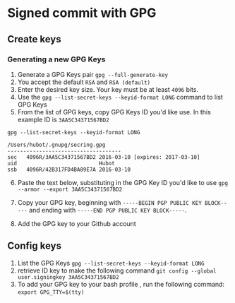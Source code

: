 # Signed commit with GPG

## Create keys
### Generating a new GPG Keys

1. Generate a GPG Keys pair `gpg --full-generate-key`
2. You accept the default `RSA` and `RSA (default)`
3. Enter the desired key size. Your key must be at least `4096` bits.
4. Use the `gpg --list-secret-keys --keyid-format LONG` command to list GPG Keys
5. From the list of GPG keys, copy GPG Keys ID you'd like use. In this example ID is `3AA5C34371567BD2`
```
gpg --list-secret-keys --keyid-format LONG

/Users/hubot/.gnupg/secring.gpg
------------------------------------
sec   4096R/3AA5C34371567BD2 2016-03-10 [expires: 2017-03-10]
uid                          Hubot 
ssb   4096R/42B317FD4BA89E7A 2016-03-10
```

6. Paste the text below, substituting in the GPG Key ID you'd like to use
   `gpg --armor --export 3AA5C34371567BD2`

7. Copy your GPG key, beginning with `-----BEGIN PGP PUBLIC KEY BLOCK-----` and ending with
   `-----END PGP PUBLIC KEY BLOCK-----`.

8. Add the GPG key to your Github account

## Config keys

1. List the GPG Keys `gpg --list-secret-keys --keyid-format LONG`
2. retrieve ID key to make the following command `git config --global user.signingkey 3AA5C34371567BD2`
3. To add your GPG key to your bash profile , run the following command: `export GPG_TTY=$(tty)`
